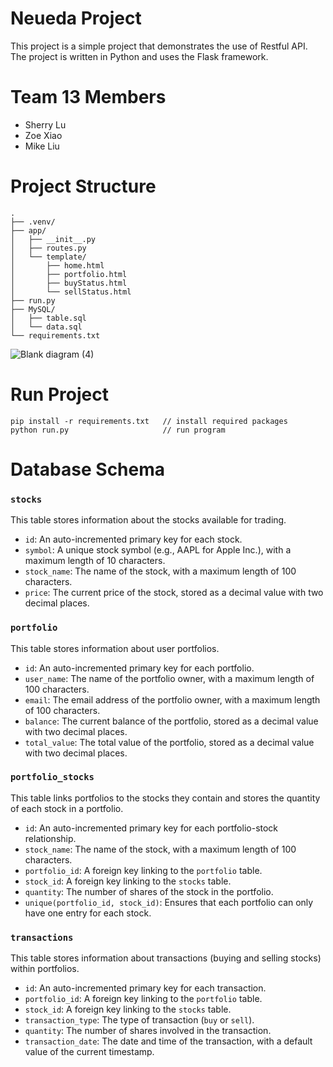 # Neueda Project

This project is a simple project that demonstrates the use of Restful API. The project is written in Python and uses the Flask framework.

# Team 13 Members
- Sherry Lu
- Zoe Xiao
- Mike Liu

# Project Structure

```
.
├── .venv/
├── app/
│   ├── __init__.py
│   ├── routes.py
│   └── template/
│       ├── home.html
│       ├── portfolio.html
│       ├── buyStatus.html
│       └── sellStatus.html
├── run.py
├── MySQL/
│   ├── table.sql
│   └── data.sql
└── requirements.txt
```
![Blank diagram (4)](https://github.com/user-attachments/assets/f0ac8743-489e-4070-bcac-5b287535e2c1)
# Run Project
```
pip install -r requirements.txt   // install required packages
python run.py                     // run program

```
# Database Schema

### `stocks`
This table stores information about the stocks available for trading.

- `id`: An auto-incremented primary key for each stock.
- `symbol`: A unique stock symbol (e.g., AAPL for Apple Inc.), with a maximum length of 10 characters.
- `stock_name`: The name of the stock, with a maximum length of 100 characters.
- `price`: The current price of the stock, stored as a decimal value with two decimal places.

### `portfolio`
This table stores information about user portfolios.

- `id`: An auto-incremented primary key for each portfolio.
- `user_name`: The name of the portfolio owner, with a maximum length of 100 characters.
- `email`: The email address of the portfolio owner, with a maximum length of 100 characters.
- `balance`: The current balance of the portfolio, stored as a decimal value with two decimal places.
- `total_value`: The total value of the portfolio, stored as a decimal value with two decimal places.

### `portfolio_stocks`
This table links portfolios to the stocks they contain and stores the quantity of each stock in a portfolio.

- `id`: An auto-incremented primary key for each portfolio-stock relationship.
- `stock_name`: The name of the stock, with a maximum length of 100 characters.
- `portfolio_id`: A foreign key linking to the `portfolio` table.
- `stock_id`: A foreign key linking to the `stocks` table.
- `quantity`: The number of shares of the stock in the portfolio.
- `unique(portfolio_id, stock_id)`: Ensures that each portfolio can only have one entry for each stock.

### `transactions`
This table stores information about transactions (buying and selling stocks) within portfolios.

- `id`: An auto-incremented primary key for each transaction.
- `portfolio_id`: A foreign key linking to the `portfolio` table.
- `stock_id`: A foreign key linking to the `stocks` table.
- `transaction_type`: The type of transaction (`buy` or `sell`).
- `quantity`: The number of shares involved in the transaction.
- `transaction_date`: The date and time of the transaction, with a default value of the current timestamp.
